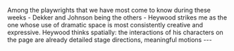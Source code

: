 Among the playwrights that we have most come to know during these weeks - Dekker and Johnson being the others - Heywood strikes me as the one whose use of dramatic space is most consistently creative and expressive. Heywood thinks spatially: the interactions of his characters on the page are already detailed stage directions, meaningful motions ---
